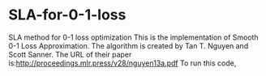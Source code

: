 # SLA-for-0-1-loss
SLA method for 0-1 loss optimization
This is the implementation of Smooth 0-1 Loss Approximation. The algorithm is created by Tan T. Nguyen and Scott Sanner.
The URL of their paper is:http://proceedings.mlr.press/v28/nguyen13a.pdf
To run this code,
